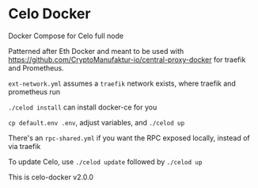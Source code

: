 # Celo Docker

Docker Compose for Celo full node

Patterned after Eth Docker and meant to be used with https://github.com/CryptoManufaktur-io/central-proxy-docker
for traefik and Prometheus.

`ext-network.yml` assumes a `traefik` network exists, where traefik and prometheus run

`./celod install` can install docker-ce for you

`cp default.env .env`, adjust variables, and `./celod up`

There's an `rpc-shared.yml` if you want the RPC exposed locally, instead of via traefik

To update Celo, use `./celod update` followed by `./celod up`

This is celo-docker v2.0.0

